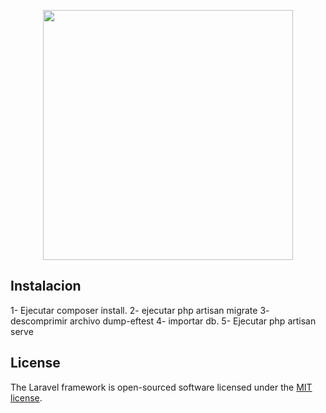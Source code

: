 <p align="center"><a href="https://laravel.com" target="_blank"><img src="https://raw.githubusercontent.com/laravel/art/master/logo-lockup/5%20SVG/2%20CMYK/1%20Full%20Color/laravel-logolockup-cmyk-red.svg" width="400"></a></p>

## Instalacion

1- Ejecutar composer install.
2- ejecutar php artisan migrate
3- descomprimir archivo dump-eftest
4- importar db.
5- Ejecutar php artisan serve

## License

The Laravel framework is open-sourced software licensed under the [MIT license](https://opensource.org/licenses/MIT).
